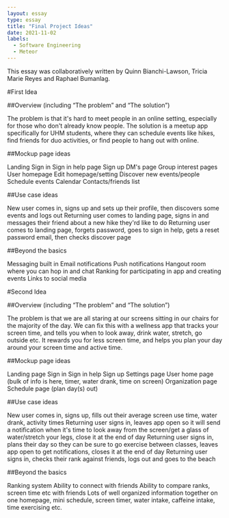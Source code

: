 ```yaml
---
layout: essay
type: essay
title: "Final Project Ideas"
date: 2021-11-02
labels:
  - Software Engineering
  - Meteor
---
```


This essay was collaboratively written by Quinn Bianchi-Lawson, Tricia Marie Reyes and Raphael Bumanlag.

#First Idea

##Overview (including “The problem” and “The solution”)

The problem is that it's hard to meet people in an online setting, especially for those who don't already know people. The solution is a meetup app specifically for UHM students, where they can schedule events like hikes, find friends for duo activities, or find people to hang out with online.

##Mockup page ideas

Landing
Sign in
Sign in help page
Sign up
DM's page
Group interest pages
User homepage
Edit homepage/setting
Discover new events/people
Schedule events
Calendar
Contacts/friends list


##Use case ideas

New user comes in, signs up and sets up their profile, then discovers some events and logs out
Returning user comes to landing page, signs in and messages their friend about a new hike they'rd like to do
Returning user comes to landing page, forgets password, goes to sign in help, gets a reset password email, then checks discover page


##Beyond the basics

Messaging built in
Email notifications
Push notifications
Hangout room where you can hop in and chat
Ranking for participating in app and creating events
Links to social media



#Second Idea

##Overview (including “The problem” and “The solution”)

The problem is that we are all staring at our screens sitting in our chairs for the majority of the day. We can fix this with a wellness app that tracks your screen time, and tells you when to look away, drink water, stretch, go outside etc. It rewards you for less screen time, and helps you plan your day around your screen time and active time.

##Mockup page ideas

Landing page
Sign in
Sign in help
Sign up
Settings page
User home page (bulk of info is here, timer, water drank, time on screen)
Organization page
Schedule page (plan day(s) out)


##Use case ideas

New user comes in, signs up, fills out their average screen use time, water drank, activity times
Returning user signs in, leaves app open so it will send a notification when it's time to look away from the screen/get a glass of water/stretch your legs, close it at the end of day
Returning user signs in, plans their day so they can be sure to go exercise between classes, leaves app open to get notifications, closes it at the end of day
Returning user signs in, checks their rank against friends, logs out and goes to the beach


##Beyond the basics

Ranking system
Ability to connect with friends
Ability to compare ranks, screen time etc with friends
Lots of well organized information together on one homepage, mini schedule, screen timer, water intake, caffeine intake, time exercising etc.

